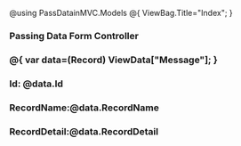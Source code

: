 @using PassDatainMVC.Models
@{
ViewBag.Title="Index";
}
<h3> Passing Data Form Controller<h3>
@{
var data=(Record) ViewData["Message"];
}
<h3> Id: @data.Id</h3>
<h3> RecordName:@data.RecordName</h3>
<h3> RecordDetail:@data.RecordDetail</h3>
